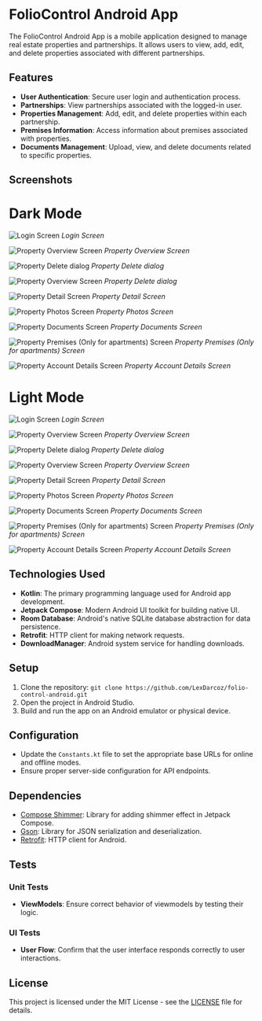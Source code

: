 # FolioControl Android App

The FolioControl Android App is a mobile application designed to manage real estate properties and
partnerships. It allows users to view, add, edit, and delete properties associated with different
partnerships.

## Features

- **User Authentication**: Secure user login and authentication process.
- **Partnerships**: View partnerships associated with the logged-in user.
- **Properties Management**: Add, edit, and delete properties within each partnership.
- **Premises Information**: Access information about premises associated with properties.
- **Documents Management**: Upload, view, and delete documents related to specific properties.

## Screenshots

# Dark Mode

![Login Screen](screenshots/Screenshot%202023-12-31%20010937.png)
*Login Screen*

![Property Overview Screen](screenshots/Screenshot%202023-12-31%20011056.png)
*Property Overview Screen*

![Property Delete dialog](screenshots/Screenshot%202023-12-31%20011158.png)
*Property Delete dialog*

![Property Overview Screen](screenshots/Screenshot%202023-12-31%20011158.png)
*Property Delete dialog*

![Property Detail Screen](screenshots/Screenshot%202023-12-31%20011256.png)
*Property Detail Screen*

![Property Photos Screen](screenshots/Screenshot%202023-12-31%20011350.png)
*Property Photos Screen*

![Property Documents Screen](screenshots/Screenshot%202023-12-31%20011626.png)
*Property Documents Screen*

![Property Premises (Only for apartments) Screen](screenshots/Screenshot%202023-12-31%20011719.png)
*Property Premises (Only for apartments) Screen*

![Property Account Details Screen](screenshots/Screenshot%202023-12-31%20011550.png)
*Property Account Details Screen*

# Light Mode

![Login Screen](screenshots/Screenshot%202023-12-31%20011851.png)
*Login Screen*

![Property Overview Screen](screenshots/Screenshot%202023-12-31%20011752.png)
*Property Overview Screen*

![Property Delete dialog](screenshots/Screenshot%202023-12-31%20010937.png)
*Property Delete dialog*

![Property Overview Screen](screenshots/Screenshot%202023-12-31%20011922.png)
*Property Overview Screen*

![Property Detail Screen](screenshots/Screenshot%202023-12-31%20011056.png)
*Property Detail Screen*

![Property Photos Screen](screenshots/Screenshot%202023-12-31%20011949.png)
*Property Photos Screen*

![Property Documents Screen](screenshots/Screenshot%202023-12-31%20012036.png)
*Property Documents Screen*

![Property Premises (Only for apartments) Screen](screenshots/Screenshot%202023-12-31%20012108.png)
*Property Premises (Only for apartments) Screen*

![Property Account Details Screen](screenshots/Screenshot%202023-12-31%20012130.png)
*Property Account Details Screen*

## Technologies Used

- **Kotlin**: The primary programming language used for Android app development.
- **Jetpack Compose**: Modern Android UI toolkit for building native UI.
- **Room Database**: Android's native SQLite database abstraction for data persistence.
- **Retrofit**: HTTP client for making network requests.
- **DownloadManager**: Android system service for handling downloads.

## Setup

1. Clone the repository: `git clone https://github.com/LexDarcoz/folio-control-android.git`
2. Open the project in Android Studio.
3. Build and run the app on an Android emulator or physical device.

## Configuration

- Update the `Constants.kt` file to set the appropriate base URLs for online and offline modes.
- Ensure proper server-side configuration for API endpoints.

## Dependencies

- [Compose Shimmer](https://github.com/marcinmoskala/compose-shimmer): Library for adding shimmer
  effect in Jetpack Compose.
- [Gson](https://github.com/google/gson): Library for JSON serialization and deserialization.
- [Retrofit](https://github.com/square/retrofit): HTTP client for Android.

## Tests

### Unit Tests

- **ViewModels**: Ensure correct behavior of viewmodels by testing their logic.

### UI Tests

- **User Flow**: Confirm that the user interface responds correctly to user interactions.

## License

This project is licensed under the MIT License - see the [LICENSE](LICENSE) file for details.


